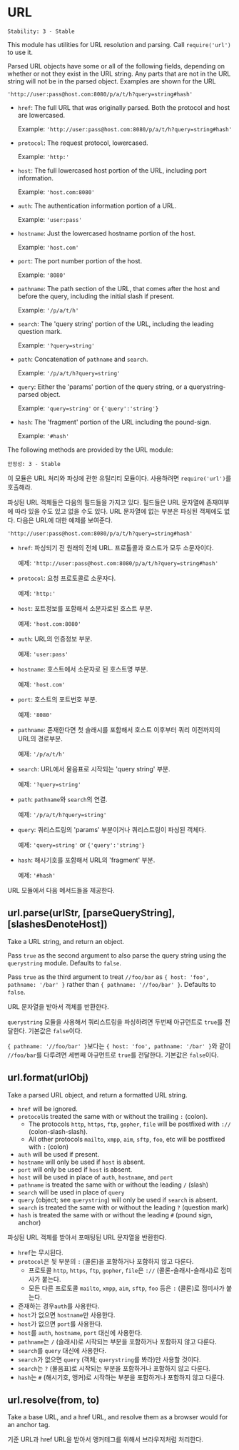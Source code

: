 # URL

    Stability: 3 - Stable

This module has utilities for URL resolution and parsing.
Call `require('url')` to use it.

Parsed URL objects have some or all of the following fields, depending on
whether or not they exist in the URL string. Any parts that are not in the URL
string will not be in the parsed object. Examples are shown for the URL

`'http://user:pass@host.com:8080/p/a/t/h?query=string#hash'`

* `href`: The full URL that was originally parsed. Both the protocol and host are lowercased.

    Example: `'http://user:pass@host.com:8080/p/a/t/h?query=string#hash'`

* `protocol`: The request protocol, lowercased.

    Example: `'http:'`

* `host`: The full lowercased host portion of the URL, including port
  information.

    Example: `'host.com:8080'`

* `auth`: The authentication information portion of a URL.

    Example: `'user:pass'`

* `hostname`: Just the lowercased hostname portion of the host.

    Example: `'host.com'`

* `port`: The port number portion of the host.

    Example: `'8080'`

* `pathname`: The path section of the URL, that comes after the host and
  before the query, including the initial slash if present.

    Example: `'/p/a/t/h'`

* `search`: The 'query string' portion of the URL, including the leading
  question mark.

    Example: `'?query=string'`

* `path`: Concatenation of `pathname` and `search`.

    Example: `'/p/a/t/h?query=string'`

* `query`: Either the 'params' portion of the query string, or a
  querystring-parsed object.

    Example: `'query=string'` or `{'query':'string'}`

* `hash`: The 'fragment' portion of the URL including the pound-sign.

    Example: `'#hash'`

The following methods are provided by the URL module:

    안정성: 3 - Stable

이 모듈은 URL 처리와 파싱에 관한 유틸리티 모듈이다.
사용하려면 `require('url')`를 호출해라.

파싱된 URL 객체들은 다음의 필드들을 가지고 있다. 필드들은 URL 문자열에 존재여부에 따라 
있을 수도 있고 없을 수도 있다. URL 문자열에 없는 부분은 파싱된 객체에도 없다.
다음은 URL에 대한 예제를 보여준다.

`'http://user:pass@host.com:8080/p/a/t/h?query=string#hash'`

* `href`: 파싱되기 전 원래의 전체 URL. 프로톨콜과 호스트가 모두 소문자이다.

    예제: `'http://user:pass@host.com:8080/p/a/t/h?query=string#hash'`

* `protocol`: 요청 프로토콜로 소문자다.

    예제: `'http:'`

* `host`: 포트정보를 포함해서 소문자로된 호스트 부분.

    예제: `'host.com:8080'`

* `auth`: URL의 인증정보 부분.

    예제: `'user:pass'`

* `hostname`: 호스트에서 소문자로 된 호스트명 부분.

    예제: `'host.com'`

* `port`: 호스트의 포트번호 부분.

    예제: `'8080'`

* `pathname`: 존재한다면 첫 슬래시를 포함해서 호스트 이후부터 쿼리 이전까지의
  URL의 경로부분.

    예제: `'/p/a/t/h'`

* `search`: URL에서 물음표로 시작되는 'query string' 부분.

    예제: `'?query=string'`

* `path`: `pathname`와 `search`의 연결.

    예제: `'/p/a/t/h?query=string'`

* `query`: 쿼리스트링의 'params' 부분이거나 쿼리스트링이 파싱된 객체다.

    예제: `'query=string'` or `{'query':'string'}`

* `hash`: 해시기호를 포함해서 URL의 'fragment' 부분.

    예제: `'#hash'`

URL 모듈에서 다음 메서드들을 제공한다.

## url.parse(urlStr, [parseQueryString], [slashesDenoteHost])

Take a URL string, and return an object.

Pass `true` as the second argument to also parse
the query string using the `querystring` module.
Defaults to `false`.

Pass `true` as the third argument to treat `//foo/bar` as
`{ host: 'foo', pathname: '/bar' }` rather than
`{ pathname: '//foo/bar' }`. Defaults to `false`.

URL 문자열을 받아서 객체를 반환한다.

`querystring` 모듈을 사용해서 쿼리스트링을 파싱하려면 
두번째 아규먼트로 `true`를 전달한다.
기본값은 `false`이다.

`{ pathname: '//foo/bar' }`보다는 
`{ host: 'foo', pathname: '/bar' }`와 같이  `//foo/bar`를 
다루려면 세번째 아규먼트로 `true`를 전달한다.
기본값은 `false`이다.

## url.format(urlObj)

Take a parsed URL object, and return a formatted URL string.

* `href` will be ignored.
* `protocol`is treated the same with or without the trailing `:` (colon).
  * The protocols `http`, `https`, `ftp`, `gopher`, `file` will be
    postfixed with `://` (colon-slash-slash).
  * All other protocols `mailto`, `xmpp`, `aim`, `sftp`, `foo`, etc will
    be postfixed with `:` (colon)
* `auth` will be used if present.
* `hostname` will only be used if `host` is absent.
* `port` will only be used if `host` is absent.
* `host` will be used in place of `auth`, `hostname`, and `port`
* `pathname` is treated the same with or without the leading `/` (slash)
* `search` will be used in place of `query`
* `query` (object; see `querystring`) will only be used if `search` is absent.
* `search` is treated the same with or without the leading `?` (question mark)
* `hash` is treated the same with or without the leading `#` (pound sign, anchor)

파싱된 URL 객체를 받아서 포매팅된 URL 문자열을 반환한다.

* `href`는 무시된다.
* `protocol`은 뒷 부분의 `:` (콜론)을 포함하거나 포함하지 않고 다룬다.
  * 프로토콜 `http`, `https`, `ftp`, `gopher`, `file`은 
    `://` (콜론-슬래시-슬래시)로 접미사가 붙는다.
  * 모든 다른 프로토콜 `mailto`, `xmpp`, `aim`, `sftp`, `foo` 등은 `:` 
    (콜론)로 접미사가 붙는다.
* 존재하는 경우`auth`를 사용한다.
* `host`가 없으면 `hostname`만 사용한다.
* `host`가 없으면 `port`를 사용한다.
* `host`를 `auth`, `hostname`, `port` 대신에 사용한다.
* `pathname`는 `/` (슬래시)로 시작되는 부분을 포함하거나 포함하지 않고 다룬다.
* `search`를 `query` 대신에 사용한다.
* `search`가 없으면 `query` (객체; `querystring`를 봐라)만 사용할 것이다.
* `search`는 `?` (물음표)로 시작되는 부분을 포함하거나 포함하지 않고 다룬다.
* `hash`는 `#` (해시기호, 앵커)로 시작하는 부분을 포함하거나 포함하지 않고 다룬다.

## url.resolve(from, to)

Take a base URL, and a href URL, and resolve them as a browser would for
an anchor tag.

기준 URL과 href URL을 받아서 앵커테그를 위해서 브라우저처럼 처리한다.
